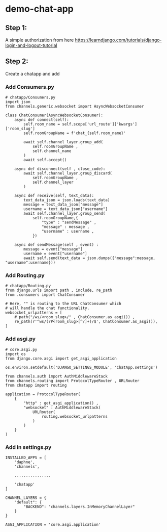 # demo-chat-app

## Step 1:
A simple authorization from here
https://learndjango.com/tutorials/django-login-and-logout-tutorial

## Step 2:
Create a chatapp and add

### Add Consumers.py

    # chatapp/Consumers.py
    import json
    from channels.generic.websocket import AsyncWebsocketConsumer
    
    class ChatConsumer(AsyncWebsocketConsumer):
        async def connect(self):
            self.room_name = self.scope['url_route']['kwargs']['room_slug']
            self.roomGroupName = f'chat_{self.room_name}'
    
            await self.channel_layer.group_add(
                self.roomGroupName ,
                self.channel_name
            )
            await self.accept()
    
        async def disconnect(self , close_code):
            await self.channel_layer.group_discard(
                self.roomGroupName , 
                self.channel_layer 
            )
    
        async def receive(self, text_data):
            text_data_json = json.loads(text_data)
            message = text_data_json["message"]
            username = text_data_json["username"]
            await self.channel_layer.group_send(
                self.roomGroupName,{
                    "type" : "sendMessage" ,
                    "message" : message , 
                    "username" : username ,
                })
    
        async def sendMessage(self , event) : 
            message = event["message"]
            username = event["username"]
            await self.send(text_data = json.dumps({"message":message, "username":username}))


### Add Routing.py

    # chatapp/Routing.py
    from django.urls import path , include, re_path
    from .consumers import ChatConsumer
    
    # Here, "" is routing to the URL ChatConsumer which 
    # will handle the chat functionality.
    websocket_urlpatterns = [
        # path("/ws/<room_slug>/" , ChatConsumer.as_asgi()) , 
        re_path(r'^ws/(?P<room_slug>[^/]+)/$', ChatConsumer.as_asgi()),
    ]


### Add asgi.py

    # core.asgi.py
    import os
    from django.core.asgi import get_asgi_application
    
    os.environ.setdefault('DJANGO_SETTINGS_MODULE', 'ChatApp.settings')
    
    from channels.auth import AuthMiddlewareStack
    from channels.routing import ProtocolTypeRouter , URLRouter
    from chatapp import routing
    
    application = ProtocolTypeRouter(
        {
            "http" : get_asgi_application() , 
            "websocket" : AuthMiddlewareStack(
                URLRouter(
                    routing.websocket_urlpatterns
                )    
            )
        }
    )


### Add in settings.py

    INSTALLED_APPS = [
        'daphne',
        'channels',
        
        ................
        
        'chatapp'
    ]

    CHANNEL_LAYERS = {
        "default": {
            "BACKEND": "channels.layers.InMemoryChannelLayer"
        }
    }

    ASGI_APPLICATION = 'core.asgi.application'
